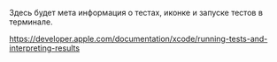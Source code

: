 Здесь будет мета информация о тестах, иконке и запуске тестов в терминале.

https://developer.apple.com/documentation/xcode/running-tests-and-interpreting-results
